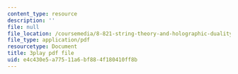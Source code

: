 ```yaml
---
content_type: resource
description: ''
file: null
file_location: /coursemedia/8-821-string-theory-and-holographic-duality-fall-2014/e4c430e5a77511a6bf884f180410ff8b_M_8UajiNlDg.pdf
file_type: application/pdf
resourcetype: Document
title: 3play pdf file
uid: e4c430e5-a775-11a6-bf88-4f180410ff8b
---
```

